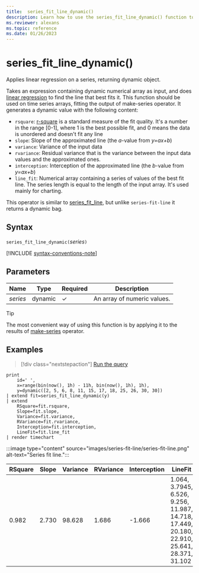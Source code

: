 ```yaml
---
title:  series_fit_line_dynamic()
description: Learn how to use the series_fit_line_dynamic() function to apply a linear regression on a series to return a dynamic object.
ms.reviewer: alexans
ms.topic: reference
ms.date: 01/26/2023
---
```

# series_fit_line_dynamic()

Applies linear regression on a series, returning dynamic object.  

Takes an expression containing dynamic numerical array as input, and does [linear regression](https://en.wikipedia.org/wiki/Line_fitting) to find the line that best fits it. This function should be used on time series arrays, fitting the output of make-series operator. It generates a dynamic value with the following content:

* `rsquare`: [r-square](https://en.wikipedia.org/wiki/Coefficient_of_determination) is a standard measure of the fit quality. It's a number in the range [0-1], where 1 is the best possible fit, and 0 means the data is unordered and doesn't fit any line
* `slope`: Slope of the approximated line (the *a*-value from *y=ax+b*)
* `variance`: Variance of the input data
* `rvariance`: Residual variance that is the variance between the input data values and the approximated ones.
* `interception`: Interception of the approximated line (the *b*-value from *y=ax+b*)
* `line_fit`: Numerical array containing a series of values of the best fit line. The series length is equal to the length of the input array. It's used mainly for charting.

This operator is similar to [series_fit_line](series-fit-linefunction.md), but unlike `series-fit-line` it returns a dynamic bag.

## Syntax

`series_fit_line_dynamic(`*series*`)`

[!INCLUDE [syntax-conventions-note](../../includes/syntax-conventions-note.md)]

## Parameters

| Name | Type | Required | Description |
|--|--|--|--|
| *series* | dynamic | &check; | An array of numeric values.|

> [!TIP]
> The most convenient way of using this function is by applying it to the results of [make-series](make-seriesoperator.md) operator.

## Examples

> [!div class="nextstepaction"]
> <a href="https://dataexplorer.azure.com/clusters/kvc9rf7q4d68qcw5sk2d6f.northeurope/databases/MyDatabase?query=H4sIAAAAAAAAA11OTWvDMAy9F/ofdGsCXqkztu7ia2HQUwu7jBG8RG0ErZIp3tbAfvyU2IN2Bpn3Jft1QhzmM9BDtVvAwkRyceL5iNk7ccbtd5YbsE0Od2BtY+BWjVfcG1w9sD9Tlb0WBh4MPBp40oDVUWbXOsoLxYVa96tx3vL57AfwEpBrOFBwPQphXyosT8RY/r05XAXjf7v9x6cXdBpdSj/h1GR/aruo9yNK6osX8lxF4yuR5O1uTPnnPnNAqbAL1PIUoCshZbZadqP9R3sqrmBsLNoXBQKdsWq8hF+uDo0sdgEAAA==" target="_blank">Run the query</a>

```kusto
print
    id=' ',
    x=range(bin(now(), 1h) - 11h, bin(now(), 1h), 1h),
    y=dynamic([2, 5, 6, 8, 11, 15, 17, 18, 25, 26, 30, 30])
| extend fit=series_fit_line_dynamic(y)
| extend
    RSquare=fit.rsquare,
    Slope=fit.slope,
    Variance=fit.variance,
    RVariance=fit.rvariance,
    Interception=fit.interception,
    LineFit=fit.line_fit
| render timechart
```

:::image type="content" source="images/series-fit-line/series-fit-line.png" alt-text="Series fit line.":::

| RSquare | Slope | Variance | RVariance | Interception | LineFit                                                                                     |
|---------|-------|----------|-----------|--------------|---------------------------------------------------------------------------------------------|
| 0.982   | 2.730 | 98.628   | 1.686     | -1.666       | 1.064, 3.7945, 6.526, 9.256, 11.987, 14.718, 17.449, 20.180, 22.910, 25.641, 28.371, 31.102 |

